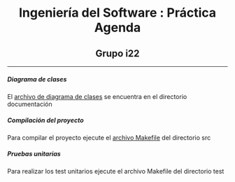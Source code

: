 <div align="center">
<h1>Ingeniería del Software : Práctica Agenda</h1>
<h2>Grupo i22</h2>
<div align="left">

<hr>
<h5>Diagrama de clases</h5>
<p>El <a href="https://github.com/dongrego89/is/blob/master/documentacion/diagrama%20de%20clases.dia?raw=true">archivo de diagrama de clases</a> se encuentra en el directorio documentación</p>
<h5>Compilación del proyecto</h5>
<p>Para compilar el proyecto ejecute el <a href="https://github.com/dongrego89/is/blob/master/Practica3/src/Makefile">archivo Makefile</a> del directorio src</p>
<h5>Pruebas unitarias</h5>
<p>Para realizar los test unitarios ejecute el archivo Makefile del directorio test</p>
